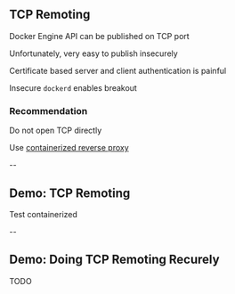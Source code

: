 ## TCP Remoting

Docker Engine API can be published on TCP port

Unfortunately, very easy to publish insecurely

Certificate based server and client authentication is painful

Insecure `dockerd` enables breakout

### Recommendation

Do not open TCP directly

Use [containerized reverse proxy](https://dille.name/blog/2018/11/18/publishing-the-docker-daemon-using-a-containerized-reverse-proxy/)

--

## Demo: TCP Remoting

Test containerized

<!-- include: tcp-0.command -->

<!-- include: tcp-1.command -->

<!-- include: tcp-2.command -->

--

## Demo: Doing TCP Remoting Recurely

TODO
